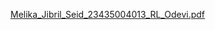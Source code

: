 
[Melika_Jibril_Seid_23435004013_RL_Odevi.pdf](https://github.com/user-attachments/files/20592158/Melika_Jibril_Seid_23435004013_RL_Odevi.pdf)
